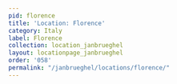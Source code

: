 ```yaml
---
pid: florence
title: 'Location: Florence'
category: Italy
label: Florence
collection: location_janbrueghel
layout: locationpage_janbrueghel
order: '058'
permalink: "/janbrueghel/locations/florence/"
---
```

